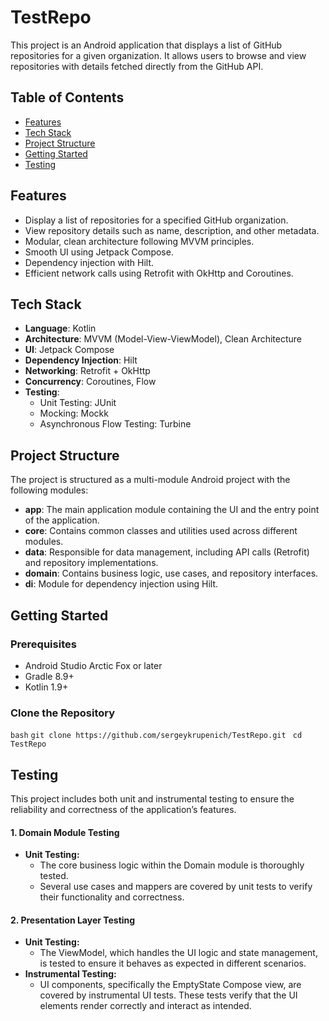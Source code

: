 # TestRepo

This project is an Android application that displays a list of GitHub repositories for a given organization. It allows users to browse and view repositories with details fetched directly from the GitHub API.

## Table of Contents
- [Features](#features)
- [Tech Stack](#tech-stack)
- [Project Structure](#project-structure)
- [Getting Started](#getting-started)
- [Testing](#testing)

## Features

- Display a list of repositories for a specified GitHub organization.
- View repository details such as name, description, and other metadata.
- Modular, clean architecture following MVVM principles.
- Smooth UI using Jetpack Compose.
- Dependency injection with Hilt.
- Efficient network calls using Retrofit with OkHttp and Coroutines.

## Tech Stack

- **Language**: Kotlin
- **Architecture**: MVVM (Model-View-ViewModel), Clean Architecture
- **UI**: Jetpack Compose
- **Dependency Injection**: Hilt
- **Networking**: Retrofit + OkHttp
- **Concurrency**: Coroutines, Flow
- **Testing**:
    - Unit Testing: JUnit
    - Mocking: Mockk
    - Asynchronous Flow Testing: Turbine

## Project Structure

The project is structured as a multi-module Android project with the following modules:

- **app**: The main application module containing the UI and the entry point of the application.
- **core**: Contains common classes and utilities used across different modules.
- **data**: Responsible for data management, including API calls (Retrofit) and repository implementations.
- **domain**: Contains business logic, use cases, and repository interfaces.
- **di**: Module for dependency injection using Hilt.

## Getting Started

### Prerequisites

- Android Studio Arctic Fox or later
- Gradle 8.9+
- Kotlin 1.9+

### Clone the Repository

```bash```
```git clone https://github.com/sergeykrupenich/TestRepo.git ```
```cd TestRepo ```

## Testing

This project includes both unit and instrumental testing to ensure the reliability and correctness of the application’s features.

#### 1. **Domain Module Testing**
- **Unit Testing:**
  - The core business logic within the Domain module is thoroughly tested.
  - Several use cases and mappers are covered by unit tests to verify their functionality and correctness.

#### 2. **Presentation Layer Testing**
- **Unit Testing:**
  - The ViewModel, which handles the UI logic and state management, is tested to ensure it behaves as expected in different scenarios.
- **Instrumental Testing:**
  - UI components, specifically the EmptyState Compose view, are covered by instrumental UI tests. These tests verify that the UI elements render correctly and interact as intended.
